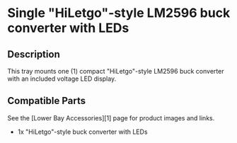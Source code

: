 # Single "HiLetgo"-style LM2596 buck converter with LEDs

## Description

This tray mounts one (1) compact "HiLetgo"-style LM2596 buck converter with an included voltage LED display.

## Compatible Parts

See the [Lower Bay Accessories][1] page for product images and links.

- 1x "HiLetgo"-style buck converter with LEDs